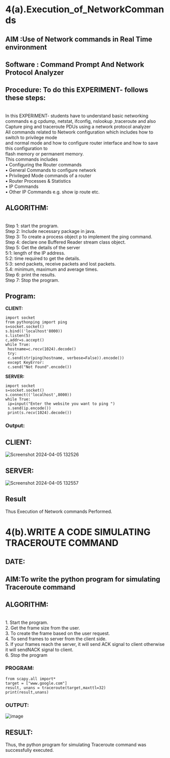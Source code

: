 # 4(a).Execution_of_NetworkCommands
## AIM :Use of Network commands in Real Time environment
## Software : Command Prompt And Network Protocol Analyzer
## Procedure: To do this EXPERIMENT- follows these steps:
<BR>
In this EXPERIMENT- students have to understand basic networking commands e.g cpdump, netstat, ifconfig, nslookup ,traceroute and also Capture ping and traceroute PDUs using a network protocol analyzer 
<BR>
All commands related to Network configuration which includes how to switch to privilege mode
<BR>
and normal mode and how to configure router interface and how to save this configuration to
<BR>
flash memory or permanent memory.
<BR>
This commands includes
<BR>
• Configuring the Router commands
<BR>
• General Commands to configure network
<BR>
• Privileged Mode commands of a router 
<BR>
• Router Processes & Statistics
<BR>
• IP Commands
<BR>
• Other IP Commands e.g. show ip route etc.
<BR>

## ALGORITHM:
<BR>
Step 1: start the program.
<BR>
Step 2: Include necessary package in java.
<BR>
Step 3: To create a process object p to implement the ping command.
<BR>
Step 4: declare one Buffered Reader stream class object.
<BR>
Step 5: Get the details of the server
<BR>
 5:1: length of the IP address.
 <BR>
 5:2: time required to get the details.
 <BR>
 5:3: send packets, receive packets and lost packets.
 <BR>
 5.4: minimum, maximum and average times.
 <BR>
Step 6: print the results.
<BR>
Step 7: Stop the program.
<BR>

## Program:
**CLIENT:**
```
import socket
from pythonping import ping
s=socket.socket()
s.bind(('localhost'8000))
s.listen(5)
c,addr=s.accept()
while True:
 hostname=c.recv(1024).decode()
 try:
 c.send(str(ping(hostname, verbose=False)).encode())
 except KeyError:
 c.send("Not Found".encode())
```
**SERVER:**
```
import socket
s=socket.socket()
s.connect(('localhost',8000))
while True:
 ip=input("Enter the website you want to ping ")
 s.send(ip.encode())
 print(s.recv(1024).decode())
```
### Output:
## CLIENT:
![Screenshot 2024-04-05 132526](https://github.com/jabezs2005/4.Execution_of_NetworkCommends/assets/147473463/9ebfeb17-d719-4989-a87d-af3a175c2829)
## SERVER:
![Screenshot 2024-04-05 132557](https://github.com/jabezs2005/4.Execution_of_NetworkCommends/assets/147473463/747e03a3-ad2d-4a87-b872-5405ddc456dc)

## Result
Thus Execution of Network commands Performed.

# 4(b).WRITE A CODE SIMULATING TRACEROUTE COMMAND

## DATE:
## AIM:To write the python program for simulating Traceroute command
## ALGORITHM:
<BR>
1. Start the program.
<BR>
2. Get the frame size from the user.
<BR>
3. To create the frame based on the user request.
<BR>
4. To send frames to server from the client side.
<BR>
5. If your frames reach the server, it will send ACK signal to client
otherwise it will sendNACK signal to client.
<BR>
6. Stop the program
<BR>

### PROGRAM:
```
from scapy.all import*
target = ["www.google.com"]
result, unans = traceroute(target,maxttl=32)
print(result,unans)
```
### OUTPUT:
![image](https://github.com/jabezs2005/4.Execution_of_NetworkCommends/assets/147473463/142a4af0-ba07-478e-8945-61ff76eb241f)

## RESULT:
Thus, the python program for simulating Traceroute command was successfully executed.

